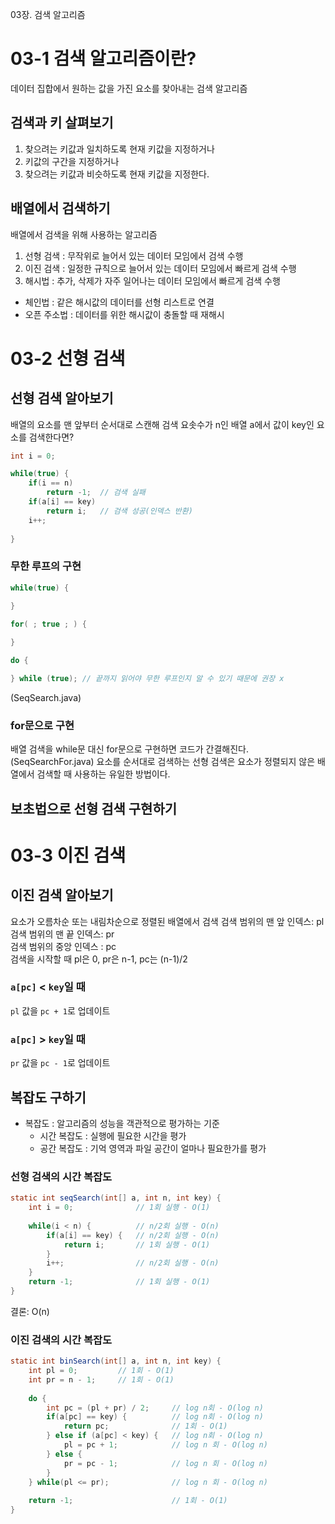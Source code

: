03장. 검색 알고리즘

# 03-1 검색 알고리즘이란?

데이터 집합에서 원하는 값을 가진 요소를 찾아내는 검색 알고리즘

## 검색과 키 살펴보기
1. 찾으려는 키값과 일치하도록 현재 키값을 지정하거나
2. 키값의 구간을 지정하거나
3. 찾으려는 키값과 비슷하도록 현재 키값을 지정한다.

## 배열에서 검색하기
배열에서 검색을 위해 사용하는 알고리즘
1. 선형 검색 : 무작위로 늘어서 있는 데이터 모임에서 검색 수행
2. 이진 검색 : 일정한 규칙으로 늘어서 있는 데이터 모임에서 빠르게 검색 수행
3. 해시법 : 추가, 삭제가 자주 일어나는 데이터 모임에서 빠르게 검색 수행
  - 체인법 : 같은 해시값의 데이터를 선형 리스트로 연결
  - 오픈 주소법 : 데이터를 위한 해시값이 충돌할 때 재해시

# 03-2 선형 검색
## 선형 검색 알아보기
배열의 요소를 맨 앞부터 순서대로 스캔해 검색
요솟수가 n인 배열 a에서 값이 key인 요소를 검색한다면?
```java
int i = 0;

while(true) {
    if(i == n) 
        return -1;  // 검색 실패
    if(a[i] == key)
        return i;   // 검색 성공(인덱스 반환)
    i++;
        
}
```

### 무한 루프의 구현
```java
while(true) {
    
}

for( ; true ; ) {

}

do {

} while (true); // 끝까지 읽어야 무한 루프인지 알 수 있기 때문에 권장 x
```
(SeqSearch.java)

### for문으로 구현
배열 검색을 while문 대신 for문으로 구현하면 코드가 간결해진다. (SeqSearchFor.java)
요소를 순서대로 검색하는 선형 검색은 요소가 정렬되지 않은 배열에서 검색할 때 사용하는 유일한 방법이다. 

## 보초법으로 선형 검색 구현하기


# 03-3 이진 검색
## 이진 검색 알아보기
요소가 오름차순 또는 내림차순으로 정렬된 배열에서 검색
검색 범위의 맨 앞 인덱스: pl <br>
검색 범위의 맨 끝 인덱스: pr <br>
검색 범위의 중앙 인덱스 : pc <br>
검색을 시작할 때 pl은 0, pr은 n-1, pc는 (n-1)/2 <br>

### `a[pc]` < `key`일 때
`pl` 값을 `pc + 1`로 업데이트

### `a[pc]` > `key`일 때
`pr` 값을 `pc - 1`로 업데이트

## 복잡도 구하기
- 복잡도 : 알고리즘의 성능을 객관적으로 평가하는 기준
  - 시간 복잡도 : 실행에 필요한 시간을 평가
  - 공간 복잡도 : 기억 영역과 파일 공간이 얼마나 필요한가를 평가

### 선형 검색의 시간 복잡도
```java
static int seqSearch(int[] a, int n, int key) {
	int i = 0;              // 1회 실행 - O(1)
	
	while(i < n) {          // n/2회 실행 - O(n)
		if(a[i] == key) {   // n/2회 실행 - O(n)
			return i;       // 1회 실행 - O(1)
		}
		i++;                // n/2회 실행 - O(n)
	} 
	return -1;              // 1회 실행 - O(1)
}
```
결론: O(n)

### 이진 검색의 시간 복잡도
```java
static int binSearch(int[] a, int n, int key) {
	int pl = 0;         // 1회 - O(1)
	int pr = n - 1;     // 1회 - O(1)
	
	do {
		int pc = (pl + pr) / 2;     // log n회 - O(log n)
		if(a[pc] == key) {          // log n회 - O(log n)
			return pc;              // 1회 - O(1)
        } else if (a[pc] < key) {   // log n회 - O(log n)
			pl = pc + 1;            // log n 회 - O(log n)
        } else {                    
			pr = pc - 1;            // log n 회 - O(log n)
        }           
    } while(pl <= pr);              // log n 회 - O(log n)
	
	return -1;                      // 1회 - O(1)
}
```
